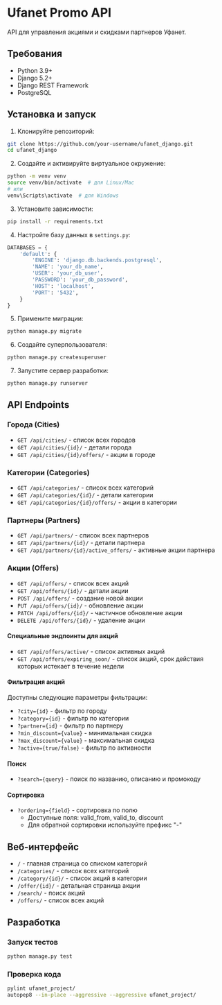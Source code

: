 # Ufanet Promo API

API для управления акциями и скидками партнеров Уфанет.

## Требования

- Python 3.9+
- Django 5.2+
- Django REST Framework
- PostgreSQL

## Установка и запуск

1. Клонируйте репозиторий:
```bash
git clone https://github.com/your-username/ufanet_django.git
cd ufanet_django
```

2. Создайте и активируйте виртуальное окружение:
```bash
python -m venv venv
source venv/bin/activate  # для Linux/Mac
# или
venv\Scripts\activate  # для Windows
```

3. Установите зависимости:
```bash
pip install -r requirements.txt
```

4. Настройте базу данных в `settings.py`:
```python
DATABASES = {
    'default': {
        'ENGINE': 'django.db.backends.postgresql',
        'NAME': 'your_db_name',
        'USER': 'your_db_user',
        'PASSWORD': 'your_db_password',
        'HOST': 'localhost',
        'PORT': '5432',
    }
}
```

5. Примените миграции:
```bash
python manage.py migrate
```

6. Создайте суперпользователя:
```bash
python manage.py createsuperuser
```

7. Запустите сервер разработки:
```bash
python manage.py runserver
```

## API Endpoints

### Города (Cities)

- `GET /api/cities/` - список всех городов
- `GET /api/cities/{id}/` - детали города
- `GET /api/cities/{id}/offers/` - акции в городе

### Категории (Categories)

- `GET /api/categories/` - список всех категорий
- `GET /api/categories/{id}/` - детали категории
- `GET /api/categories/{id}/offers/` - акции в категории

### Партнеры (Partners)

- `GET /api/partners/` - список всех партнеров
- `GET /api/partners/{id}/` - детали партнера
- `GET /api/partners/{id}/active_offers/` - активные акции партнера

### Акции (Offers)

- `GET /api/offers/` - список всех акций
- `GET /api/offers/{id}/` - детали акции
- `POST /api/offers/` - создание новой акции
- `PUT /api/offers/{id}/` - обновление акции
- `PATCH /api/offers/{id}/` - частичное обновление акции
- `DELETE /api/offers/{id}/` - удаление акции

#### Специальные эндпоинты для акций

- `GET /api/offers/active/` - список активных акций
- `GET /api/offers/expiring_soon/` - список акций, срок действия которых истекает в течение недели

#### Фильтрация акций

Доступны следующие параметры фильтрации:
- `?city={id}` - фильтр по городу
- `?category={id}` - фильтр по категории
- `?partner={id}` - фильтр по партнеру
- `?min_discount={value}` - минимальная скидка
- `?max_discount={value}` - максимальная скидка
- `?active={true/false}` - фильтр по активности

#### Поиск

- `?search={query}` - поиск по названию, описанию и промокоду

#### Сортировка

- `?ordering={field}` - сортировка по полю
  - Доступные поля: valid_from, valid_to, discount
  - Для обратной сортировки используйте префикс "-"

## Веб-интерфейс

- `/` - главная страница со списком категорий
- `/categories/` - список всех категорий
- `/category/{id}/` - список акций в категории
- `/offer/{id}/` - детальная страница акции
- `/search/` - поиск акций
- `/offers/` - список всех акций

## Разработка

### Запуск тестов

```bash
python manage.py test
```

### Проверка кода

```bash
pylint ufanet_project/
autopep8 --in-place --aggressive --aggressive ufanet_project/
```

